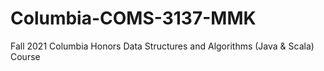 # Columbia-COMS-3137-MMK
 Fall 2021 Columbia Honors Data Structures and Algorithms (Java &amp; Scala) Course
